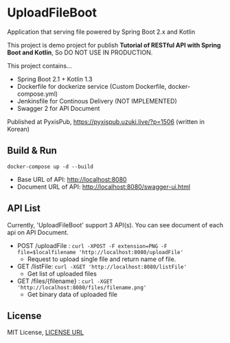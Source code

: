 # UploadFileBoot

Application that serving file powered by Spring Boot 2.x and Kotlin

This project is demo project for publish **Tutorial of RESTful API with Spring Boot and Kotlin**, So DO NOT USE IN PRODUCTION.

This project contains...

* Spring Boot 2.1 + Kotlin 1.3
* Dockerfile for dockerize service (Custom Dockerfile, docker-compose.yml)
* Jenkinsfile for Continous Delivery (NOT IMPLEMENTED)
* Swagger 2 for API Document

Published at PyxisPub, https://pyxispub.uzuki.live/?p=1506 (written in Korean)

## Build & Run

```docker-compose up -d --build```

* Base URL of API: [http://localhost:8080](http://localhost:8080)
* Document URL of API: [http://localhost:8080/swagger-ui.html](http://localhost:8080/swagger-ui.html)

## API List

Currently, 'UploadFileBoot' support 3 API(s). You can see document of each api on API Document.

* POST /uploadFile : ```curl -XPOST -F extension=PNG -F file=$localfilename 'http://localhost:8080/uploadFile'```
  * Request to upload single file and return name of file.
* GET /listFile: ```curl -XGET 'http://localhost:8080/listFile'```
  * Get list of uploaded files
* GET /files/{filename} : ```curl -XGET 'http://localhost:8080/files/filename.png'```
  * Get binary data of uploaded file

## License

MIT License, [LICENSE URL](https://github.com/WindSekirun/UploadFileBoot/blob/master/LICENSE)
